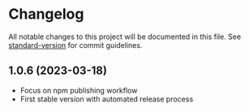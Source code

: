 # Changelog

All notable changes to this project will be documented in this file. See [standard-version](https://github.com/conventional-changelog/standard-version) for commit guidelines.

## 1.0.6 (2023-03-18)

* Focus on npm publishing workflow
* First stable version with automated release process 